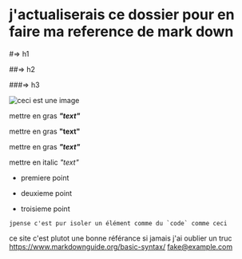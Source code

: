 # j'actualiserais ce dossier pour en faire ma reference de mark down 

#=> h1 

##=> h2 

###=> h3 

![ceci est une image](https://www.photofunky.net/output/image/e/7/f/e/e7fe2d/photofunky.gif)

mettre en gras  ***"text"***

mettre en gras __"text"__

mettre en gras **_"text"_**

mettre en italic *"text"* 

* premiere point
- deuxieme point 
+ troisieme point 

``jpense c'est pur isoler un élément comme du `code` comme ceci ``

ce site c'est plutot une bonne référance si jamais j'ai oublier un truc 
<https://www.markdownguide.org/basic-syntax/>
<fake@example.com>
